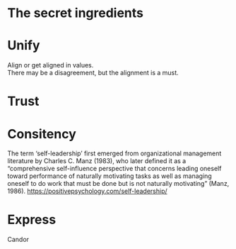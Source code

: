The secret ingredients
=

Unify
=
Align or get aligned in values.  
There may be a disagreement, but the alignment is a must.  


Trust
=

Consitency
=

The term ‘self-leadership’ first emerged from organizational management literature by Charles C. Manz (1983), who later defined it as a “comprehensive self-influence perspective that concerns leading oneself toward performance of naturally motivating tasks as well as managing oneself to do work that must be done but is not naturally motivating” (Manz, 1986). https://positivepsychology.com/self-leadership/


Express
=
Candor